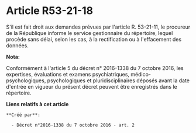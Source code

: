 # Article R53-21-18

S'il est fait droit aux demandes prévues par l'article R. 53-21-11, le procureur de la République informe le service
gestionnaire du répertoire, lequel procède sans délai, selon les cas, à la rectification ou à l'effacement des données.

**Nota:**

Conformément à l'article 5 du décret n° 2016-1338 du 7 octobre 2016, les expertises, évaluations et examens psychiatriques,
médico-psychologiques, psychologiques et pluridisciplinaires déposés avant la date d'entrée en vigueur du présent décret
peuvent être enregistrés dans le répertoire.

**Liens relatifs à cet article**

	**Créé par**:

	  - Décret n°2016-1338 du 7 octobre 2016 - art. 2
